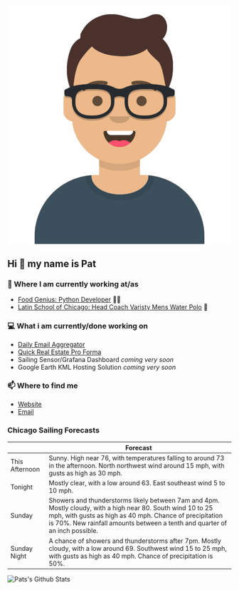[![Social banner for p-j-falconer](https://raw.githubusercontent.com/P-J-FALCONER/P-J-FALCONER/master/assets/avataaars.svg)](https://patfalconer.com/)
## Hi :wave: my name is Pat

### 💼 Where I am currently working at/as
- [Food Genius: Python Developer](https://getfoodgenius.com/) 🍔🐍
- [Latin School of Chicago: Head Coach Varisty Mens Water Polo](https://www.latinschool.org/) 🤽


### 💻 What i am currently/done working on
 - [Daily Email Aggregator](https://github.com/P-J-FALCONER/dott_daily_mail)
 - [Quick Real Estate Pro Forma](https://github.com/P-J-FALCONER/henry)
 - Sailing Sensor/Grafana Dashboard *coming very soon*
 - Google Earth KML Hosting Solution *coming very soon*

### 📫 Where to find me
 - [Website](https://patfalconer.com/)
 - [Email](mailto:patrick.j.falconer@gmail.com)


### Chicago Sailing Forecasts
|   | Forecast  |
|---|---|
| This Afternoon | Sunny. High near 76, with temperatures falling to around 73 in the afternoon. North northwest wind around 15 mph, with gusts as high as 30 mph. |
| Tonight | Mostly clear, with a low around 63. East southeast wind 5 to 10 mph. |
| Sunday | Showers and thunderstorms likely between 7am and 4pm. Mostly cloudy, with a high near 80. South wind 10 to 25 mph, with gusts as high as 40 mph. Chance of precipitation is 70%. New rainfall amounts between a tenth and quarter of an inch possible. |
| Sunday Night | A chance of showers and thunderstorms after 7pm. Mostly cloudy, with a low around 69. Southwest wind 15 to 25 mph, with gusts as high as 40 mph. Chance of precipitation is 50%. |

![Pats's Github Stats](https://github-readme-stats.vercel.app/api?username=p-j-falconer&show_icons=true&theme=radical)
